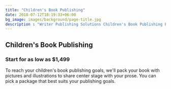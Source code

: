 ```yaml
---
title: "Children's Book Publishing"
date: 2018-07-12T18:19:33+06:00
bg_image: images/background/page-title.jpg
description : "Writer Publishing Solutions Children's Book Publishing Packages"
---
```


## Children's Book Publishing

### Start for as low as $1,499

To reach your children's book publishing goals, we'll pack your book with pictures and illustrations to share center stage with your prose. You can pick a package that best suits your publishing goals.